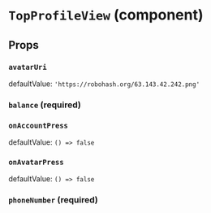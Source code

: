 `TopProfileView` (component)
============================



Props
-----

### `avatarUri`

defaultValue: `'https://robohash.org/63.143.42.242.png'`


### `balance` (required)



### `onAccountPress`

defaultValue: `() => false`


### `onAvatarPress`

defaultValue: `() => false`


### `phoneNumber` (required)


